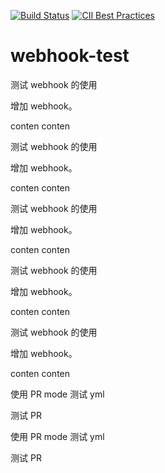 [![Build Status](https://travis-ci.org/zhaojuntao/webhook-test.svg?branch=master)](https://travis-ci.org/zhaojuntao/webhook-test)
[![CII Best Practices](https://bestpractices.coreinfrastructure.org/projects/2546/badge)](https://bestpractices.coreinfrastructure.org/projects/2546)

# webhook-test
测试 webhook 的使用

增加 webhook。

conten
conten


测试 webhook 的使用

增加 webhook。

conten
conten

测试 webhook 的使用

增加 webhook。

conten
conten


测试 webhook 的使用

增加 webhook。

conten
conten

测试 webhook 的使用

增加 webhook。

conten
conten

使用 PR mode 测试 yml

测试 PR


使用 PR mode 测试 yml

测试 PR